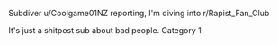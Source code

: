 Subdiver u/Coolgame01NZ reporting, I'm diving into r/Rapist_Fan_Club

It's just a shitpost sub about bad people. 
Category 1